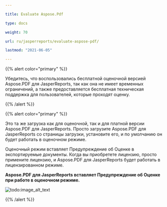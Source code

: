 ```yaml
---

title: Evaluate Aspose.Pdf 

type: docs

weight: 70

url: ru/jasperreports/evaluate-aspose-pdf/

lastmod: "2021-06-05"

---
```




{{% alert color="primary" %}}



Убедитесь, что воспользовались бесплатной оценочной версией Aspose.PDF для JasperReports, так как она не имеет временных ограничений, а также предоставляется бесплатная техническая поддержка для пользователей, которые проходят оценку.



{{% /alert %}}



{{% alert color="primary" %}}



Это та же загрузка как для оценочной, так и для платной версии Aspose.PDF для JasperReports. Просто загрузите Aspose.PDF для JasperReports со страницы загрузки, установите его, и по умолчанию он будет работать в оценочном режиме.



Оценочный режим вставляет Предупреждение об Оценке в экспортируемые документы. Когда вы приобретете лицензию, просто примените лицензию, и Aspose.PDF для JasperReports будет работать в лицензированном режиме.



**Aspose.PDF для JasperReports вставляет Предупреждение об Оценке при работе в оценочном режиме.**





![todo:image_alt_text](evaluate-aspose-pdf_1.png)



{{% /alert %}}
```